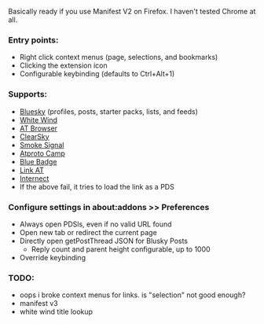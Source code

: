 Basically ready if you use Manifest V2 on Firefox. I haven't tested Chrome at all.

### Entry points:
* Right click context menus (page, selections, and bookmarks)
* Clicking the extension icon
* Configurable keybinding (defaults to Ctrl+Alt+1)

### Supports:
* [Bluesky](https://bsky.app/) (profiles, posts, starter packs, lists, and feeds)
* [White Wind](https://whtwnd.com/)
* [AT Browser](https://atproto-browser.vercel.app/)
* [ClearSky](https://clearsky.app)
* [Smoke Signal](https://docs.smokesignal.events/)
* [Atproto Camp](https://atproto.camp/)
* [Blue Badge](https://badge.blue/)
* [Link AT](https://linkat.blue/?lng=en)
* [Internect](https://internect.info/)
* If the above fail, it tries to load the link as a PDS

### Configure settings in about:addons >> Preferences
* Always open PDSls, even if no valid URL found
* Open new tab or redirect the current page
* Directly open getPostThread JSON for Blusky Posts
  * Reply count and parent height configurable, up to 1000
* Override keybinding

### TODO:
* oops i broke context menus for links. is "selection" not good enough?
* manifest v3
* white wind title lookup
